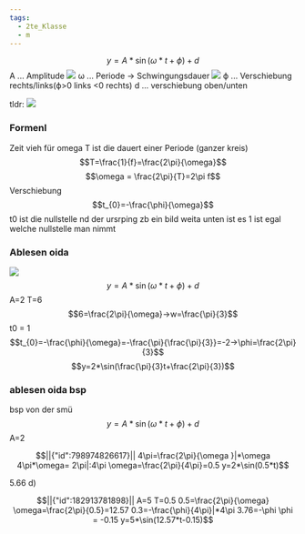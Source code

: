 ```yaml
---
tags:
  - 2te_Klasse
  - m
---
```

$$y=A*\sin(\omega*t+\phi)+d$$
A ... Amplitude
![](Pasted%20image%2020240522190624.png)
ω ... Periode → Schwingungsdauer
![](Pasted%20image%2020240522190747.png)
ϕ ... Verschiebung rechts/links(ϕ>0 links <0 rechts)
d ... verschiebung oben/unten

tldr:
![](Pasted%20image%2020240522191141.png)

### Formenl
Zeit vieh für omega T ist die dauert einer Periode (ganzer kreis)
$$T=\frac{1}{f}=\frac{2\pi}{\omega}$$
$$\omega = \frac{2\pi}{T}=2\pi f$$
Verschiebung
$$t_{0}=-\frac{\phi}{\omega}$$
t0 ist die nullstelle nd der ursrping zb ein bild weita unten ist es 1 ist egal welche nullstelle man nimmt
### Ablesen oida
![](Pasted%20image%2020240522191440.png)
$$y=A*\sin(\omega*t+\phi)+d$$
A=2
T=6
$$6=\frac{2\pi}{\omega}→w=\frac{\pi}{3}$$
t0 = 1
$$t_{0}=-\frac{\phi}{\omega}=-\frac{\pi}{\frac{\pi}{3}}=-2→\phi=\frac{2\pi}{3}$$
$$y=2*\sin(\frac{\pi}{3}t+\frac{2\pi}{3})$$
### ablesen oida bsp
bsp von der smü
$$y=A*\sin(\omega*t+\phi)+d$$
A=2
```math
||{"id":798974826617}||

4\pi=\frac{2\pi}{\omega }|*\omega 
4\pi*\omega= 2\pi|:4\pi
\omega=\frac{2\pi}{4\pi}=0.5
y=2*\sin(0.5*t)
```
5.66
d)
```math
||{"id":182913781898}||

A=5
T=0.5
0.5=\frac{2\pi}{\omega}
\omega=\frac{2\pi}{0.5}=12.57
0.3=-\frac{\phi}{4\pi}|*4\pi
3.76=-\phi
\phi = -0.15
y=5*\sin(12.57*t-0.15)
```
